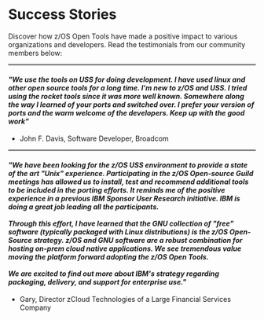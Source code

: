 # Success Stories

Discover how z/OS Open Tools have made a positive impact to various organizations and developers. Read the testimonials from our community members below:

<hr style="height: 3px; background-color: grey;">

<h4><i>"We use the tools on USS for doing development. I have used linux and other open source tools for a long time.  I'm new to z/OS and USS.  I tried using the rocket tools since it was more well known.  Somewhere along the way I learned of your ports and switched over.  I prefer your version of ports and the warm welcome of the developers. Keep up with the good work"</i></h4>
 

 - John F. Davis, Software Developer, Broadcom

<hr style="height: 3px; background-color: grey;">

<h4><i>
  "We have been looking for the z/OS USS environment to provide a state of the art "Unix" experience. Participating in the z/OS Open-source Guild meetings has allowed us to install, test and recommend additional tools to be included in the porting efforts. It reminds me of the positive experience in a previous IBM Sponsor User Research initiative. IBM is doing a great job leading all the participants.<br/><br/>
Through this effort, I have learned that the GNU collection of "free" software (typically packaged with Linux distributions) is the z/OS Open-Source strategy. z/OS and GNU software are a robust combination for hosting on-prem cloud native applications. <b>We see tremendous value moving the platform forward adopting the z/OS Open Tools.</b><br/><br/>
We are excited to find out more about IBM's strategy regarding packaging, delivery, and support for enterprise use."
</i></h4>

 - Gary, Director zCloud Technologies of a Large Financial Services Company

